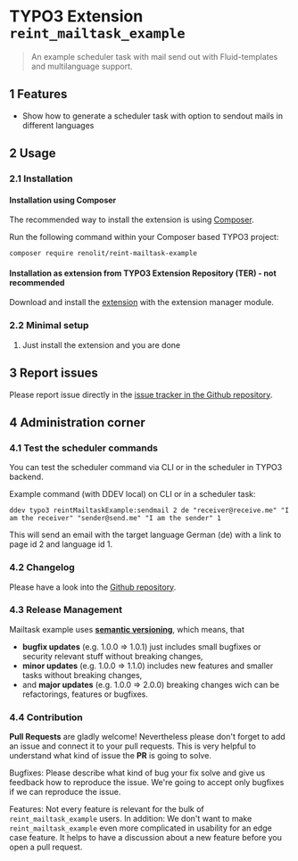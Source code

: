 # TYPO3 Extension `reint_mailtask_example`

> An example scheduler task with mail send out with Fluid-templates and multilanguage support.

## 1 Features

* Show how to generate a scheduler task with option to sendout mails in different languages

## 2 Usage

### 2.1 Installation

#### Installation using Composer

The recommended way to install the extension is using [Composer][1].

Run the following command within your Composer based TYPO3 project:

```
composer require renolit/reint-mailtask-example
```

#### Installation as extension from TYPO3 Extension Repository (TER) - not recommended

Download and install the [extension][2] with the extension manager module.

### 2.2 Minimal setup

1) Just install the extension and you are done

## 3 Report issues

Please report issue directly in the [issue tracker in the Github repository][3].

## 4 Administration corner

### 4.1 Test the scheduler commands

You can test the scheduler command via CLI or in the scheduler in TYPO3 backend.

Example command (with DDEV local) on CLI or in a scheduler task:

`
ddev typo3 reintMailtaskExample:sendmail 2 de "receiver@receive.me" "I am the receiver" "sender@send.me" "I am the sender" 1
`

This will send an email with the target language German (de) with a link to page id 2 and language id 1.

### 4.2 Changelog

Please have a look into the [Github repository][3].

### 4.3 Release Management

Mailtask example uses [**semantic versioning**][4], which means, that
* **bugfix updates** (e.g. 1.0.0 => 1.0.1) just includes small bugfixes or security relevant stuff without breaking changes,
* **minor updates** (e.g. 1.0.0 => 1.1.0) includes new features and smaller tasks without breaking changes,
* and **major updates** (e.g. 1.0.0 => 2.0.0) breaking changes wich can be refactorings, features or bugfixes.

### 4.4 Contribution

**Pull Requests** are gladly welcome! Nevertheless please don't forget to add an issue and connect it to your pull requests.
This is very helpful to understand what kind of issue the **PR** is going to solve.

Bugfixes: Please describe what kind of bug your fix solve and give us feedback how to reproduce the issue. We're going
to accept only bugfixes if we can reproduce the issue.

Features: Not every feature is relevant for the bulk of `reint_mailtask_example` users. In addition: We don't want to make `reint_mailtask_example`
even more complicated in usability for an edge case feature. It helps to have a discussion about a new feature before you open a pull request.


[1]: https://getcomposer.org/
[2]: https://extensions.typo3.org/extension/reint_mailtask_example/
[3]: https://github.com/Kephson/reint_mailtask_example
[4]: https://semver.org/
